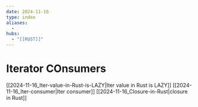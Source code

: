 ```yaml
---
date: 2024-11-16
type: index
aliases:
  -
hubs:
  - "[[RUST]]"
---
```


# Iterator COnsumers

[[2024-11-16_Iter-value-in-Rust-is-LAZY|Iter value in Rust is LAZY]]
[[2024-11-16_Iter-consumer|Iter consumer]]
[[2024-11-16_Closure-in-Rust|closure in Rust]]

